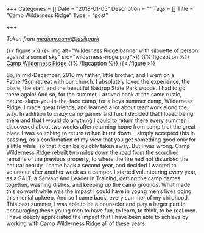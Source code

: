 +++
Categories = []
Date = "2018-01-05"
Description = ""
Tags = []
Title = "Camp Wilderness Ridge"
Type = "post"

+++

_Taken from [medium.com/@jasikpark](https://medium.com/@jasikpark)_

{{< figure >}}
{{< img alt="Wilderness Ridge banner with silouette of person against a sunset sky" src="wilderness-ridge.png">}}
{{% figcaption %}}
[Camp Wilderness Ridge](https://forestglenwildernessridge.com)
{{% /figcaption %}}
{{< /figure >}}

So, in mid-December, 2010 my father, little brother, and I went on a Father/Son retreat with our church. I absolutely loved the experience, the place, the staff, and the beautiful Bastrop State Park woods. I had to go there again! And so, for the summer, I arrived back at the same rustic, nature-slaps-you-in-the-face camp, for a boys summer camp, Wilderness Ridge. I made great friends, and learned a lot about teamwork along the way. In addition to crazy camp games and fun. I decided that I loved being there and that I would do anything I could to return there every summer. I discovered about two weeks after returning home from camp that the great place I was so itching to return to had burnt down. I simply accepted this in passing, as a confirmation of my view that you get something good only for a little while, so that it can be quickly taken away. But I was wrong. Camp Wilderness Ridge rebuilt two miles down the road from the scorched remains of the previous property, to where the fire had not disturbed the natural beauty. I came back a second year, and decided I wanted to volunteer after another week as a camper. I started volunteering every year, as a SALT, a Servant And Leader in Training, getting the camp games together, washing dishes, and keeping up the camp grounds. What made this so worthwhile was the impact I could have in young men’s lives doing this menial upkeep. And so I came back, every summer of my childhood. This past summer, I was able to be a counselor and play a larger part in encouraging these young men to have fun, to learn, to think, to be real men. I have deeply appreciated the impact that I have been able to achieve by working with Camp Wilderness Ridge all of these years.
